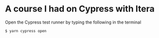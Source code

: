 # A course I had on Cypress with Itera

Open the Cypress test runner by typing the following in the terminal
```bash
$ yarn cypress open 
```